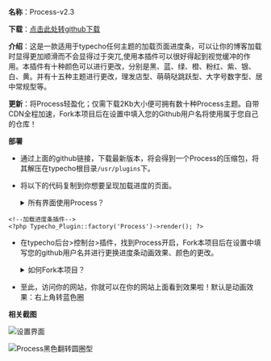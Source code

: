 **名称**：Process-v2.3

**下载**：[点击此处转github下载][1]

**介绍**：这是一款适用于typecho任何主题的加载页面进度条，可以让你的博客加载时显得更加顺滑而不会显得过于突兀,使用本插件可以很好得起到视觉缓冲的作用。本插件有十种颜色可以进行更改，分别是黑、蓝、绿、橙、粉红、紫、银、白、黄。并有十五种主题进行更改，理发店型、萌萌哒跳跃型、大字号数字型、居中常规型等。

**更新**：将Process轻盈化；仅需下载2Kb大小便可拥有数十种Process主题。自带CDN全程加速，Fork本项目后在设置中填入您的Github用户名将使用属于您自己的仓库！

**部署**

 - 通过上面的github链接，下载最新版本，将会得到一个Process的压缩包，将其解压在typecho根目录`/usr/plugins`下。
 - 将以下的代码复制到你想要呈现加载进度的页面。
   <details>
   <summary> 所有界面使用Process？</summary>
   如果想要所有界面都有加载进度条，可以放在`usr/themes/你主题名字如defaut/header.php`的头部，如图所示。
   
   ![将代码置于header.php中][3]
   
   </details>
```
<!--加载进度条插件-->
<?php Typecho_Plugin::factory('Process')->render(); ?>
```
   
 - 在typecho后台>控制台>插件，找到Process开启，Fork本项目后在设置中填写您的github用户名并进行更换进度条动画效果、颜色的更改。
   <details>
   <summary> 如何Fork本项目？</summary>
   登陆您的github账号，访问<https://github.com/Closty/Process>进入github的Process页面中，点击右上角的Fork按钮，如图所示。
   
   ![Fork本项目][7]
   
   </details>

 - 至此，访问你的网站，你就可以在你的网站上面看到效果啦！默认是动画效果：右上角转蓝色圈

**相关截图**




![设置界面][4]


![Process黑色翻转圆圈型][5]


  [1]: https://github.com/Closty/Process/releases
  [3]: https://cdn.jsdelivr.net/gh/closty/tuchuang/usr/uploads/2020/04/3416466155.jpg
  [4]: https://cdn.jsdelivr.net/gh/closty/tuchuang/usr/uploads/2020/04/3396169989.png
  [5]: https://cdn.jsdelivr.net/gh/614286240/tuchuang/usr/uploads/2020/04/1475598232.gif
  [6]: https://github.com/Closty/Process
  [7]: https://cdn.jsdelivr.net/gh/closty/tuchuang/usr/uploads/2020/04/3749713206.png
